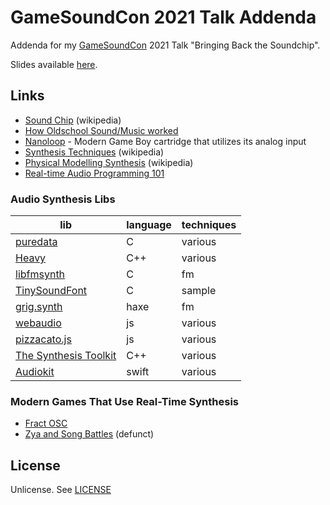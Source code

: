 # GameSoundCon 2021 Talk Addenda

Addenda for my [GameSoundCon](https://www.gamesoundcon.com) 2021 Talk "Bringing Back the Soundchip".

Slides available [here](slides.pdf).

## Links

* [Sound Chip](https://en.wikipedia.org/wiki/Sound_chip) (wikipedia)
* [How Oldschool Sound/Music worked](https://www.youtube.com/watch?v=q_3d1x2VPxk)
* [Nanoloop](https://www.nanoloop.com/mono/index.html) - Modern Game Boy cartridge that utilizes its analog input
* [Synthesis Techniques](https://en.wikipedia.org/wiki/Synthesizer#Theory) (wikipedia)
* [Physical Modelling Synthesis](https://en.wikipedia.org/wiki/Physical_modelling_synthesis) (wikipedia)
* [Real-time Audio Programming 101](http://www.rossbencina.com/code/real-time-audio-programming-101-time-waits-for-nothing)

### Audio Synthesis Libs

| lib                                                          | language    | techniques  | 
| ------------------------------------------------------------ | ----------- | ----------- |
| [puredata](https://puredata.info/)                           | C           | various     |
| [Heavy](https://github.com/enzienaudio/hvcc)                 | C++         | various     |
| [libfmsynth](https://github.com/Themaister/libfmsynth)       | C           | fm          |
| [TinySoundFont](https://github.com/schellingb/TinySoundFont) | C           | sample      |
| [grig.synth](https://grig.tech/)                             | haxe        | fm          |
| [webaudio](https://developer.mozilla.org/en-US/docs/Web/API/Web_Audio_API) | js | various |
| [pizzacato.js](https://alemangui.github.io/pizzicato/)       | js          | various     |
| [The Synthesis Toolkit](https://ccrma.stanford.edu/software/stk/) | C++    | various     |
| [Audiokit](https://audiokit.io/)                             | swift       | various     |

### Modern Games That Use Real-Time Synthesis

* [Fract OSC](https://www.youtube.com/watch?v=evVSyA2IXsE)
* [Zya and Song Battles](https://www.youtube.com/watch?v=aTsIfxDWNR8) (defunct)

## License

Unlicense. See [LICENSE](LICENSE)
